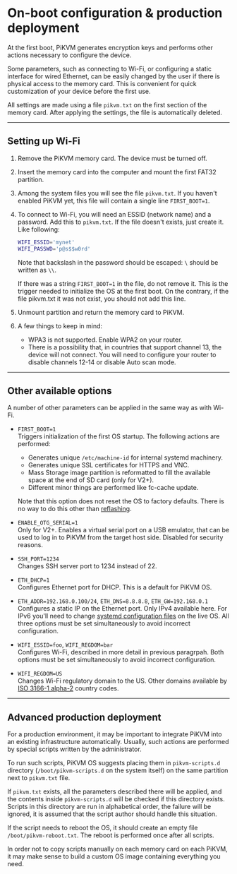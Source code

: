 # On-boot configuration & production deployment

At the first boot, PiKVM generates encryption keys and performs other actions necessary to configure the device.

Some parameters, such as connecting to Wi-Fi, or configuring a static interface for wired Ethernet,
can be easily changed by the user if there is physical access to the memory card.
This is convenient for quick customization of your device before the first use.

All settings are made using a file `pikvm.txt` on the first section of the memory card.
After applying the settings, the file is automatically deleted.


-----
## Setting up Wi-Fi

1. Remove the PiKVM memory card. The device must be turned off.

2. Insert the memory card into the computer and mount the first FAT32 partition.

3. Among the system files you will see the file `pikvm.txt`.
    If you haven't enabled PiKVM yet, this file will contain a single line `FIRST_BOOT=1`.

4. To connect to Wi-Fi, you will need an ESSID (network name) and a password. Add this to `pikvm.txt`.
    If the file doesn't exists, just create it. Like following:

    ```bash
    WIFI_ESSID='mynet'
    WIFI_PASSWD='p@s$$w0rd'
    ```

    Note that backslash in the password should be escaped: `\` should be written as `\\`.

    If there was a string `FIRST_BOOT=1` in the file, do not remove it.
    This is the trigger needed to initialize the OS at the first boot.
    On the contrary, if the file pikvm.txt it was not exist, you should not add this line.

5. Unmount partition and return the memory card to PiKVM.

6. A few things to keep in mind:
    * WPA3 is not supported. Enable WPA2 on your router.
    * There is a possibility that, in countries that support channel 13, the device will not connect.
        You will need to configure your router to disable channels 12-14 or disable Auto scan mode.


-----
## Other available options

A number of other parameters can be applied in the same way as with Wi-Fi.

* `FIRST_BOOT=1`<br>
    Triggers initialization of the first OS startup. The following actions are performed:

    * Generates unique `/etc/machine-id` for internal systemd machinery.
    * Generates unique SSL certificates for HTTPS and VNC.
    * Mass Storage image partition is reformatted to fill the available space at the end of SD card (only for V2+).
    * Different minor things are performed like fc-cache update.

    Note that this option does not reset the OS to factory defaults.
    There is no way to do this other than [reflashing](flashing_os.md).

* `ENABLE_OTG_SERIAL=1`<br>
    Only for V2+. Enables a virtual serial port on a USB emulator, that can be used to log in
    to PiKVM from the target host side. Disabled for security reasons.

* `SSH_PORT=1234`<br>
    Changes SSH server port to 1234 instead of 22.

* `ETH_DHCP=1`<br>
    Configures Ethernet port for DHCP. This is a default for PiKVM OS.

* `ETH_ADDR=192.168.0.100/24`, `ETH_DNS=8.8.8.8`, `ETH_GW=192.168.0.1`<br>
    Configures a static IP on the Ethernet port. Only IPv4 available here. For IPv6 you'll need to change
    [systemd configuration files](https://wiki.archlinux.org/title/systemd-networkd) on the live OS.
    All three options must be set simultaneously to avoid incorrect configuration.

* `WIFI_ESSID=foo`, `WIFI_REGDOM=bar`<br>
    Configures Wi-Fi, described in more detail in previous paragrpah.
    Both options must be set simultaneously to avoid incorrect configuration.

* `WIFI_REGDOM=US`<br>
    Changes Wi-Fi regulatory domain to the US. Other domains available by
    [ISO 3166-1 alpha-2](https://en.wikipedia.org/wiki/ISO_3166-1_alpha-2) country codes.


-----
## Advanced production deployment

For a production environment, it may be important to integrate PiKVM into an existing infrastructure automatically.
Usually, such actions are performed by special scripts written by the administrator.

To run such scripts, PiKVM OS suggests placing them in `pikvm-scripts.d` directory (`/boot/pikvm-scripts.d` on the system itself)
on the same partition next to `pikvm.txt` file.

If `pikvm.txt` exists, all the parameters described there will be applied, and the contents inside `pikvm-scripts.d`
will be checked if this directory exists. Scripts in this directory are run in alphabetical order,
the failure will be ignored, it is assumed that the script author should handle this situation.

If the script needs to reboot the OS, it should create an empty file `/boot/pikvm-reboot.txt`.
The reboot is performed once after all scripts.

In order not to copy scripts manually on each memory card on each PiKVM, it may make sense to build
a custom OS image containing everything you need.

